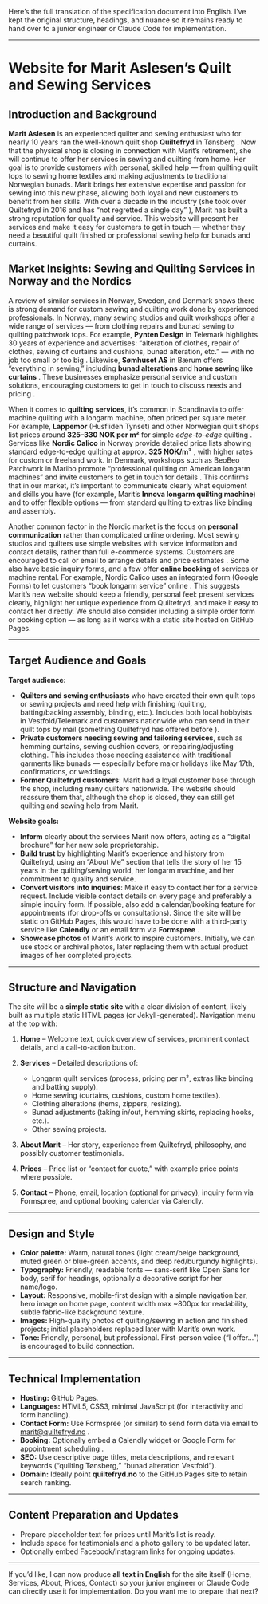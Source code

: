 Here’s the full translation of the specification document into English.
I’ve kept the original structure, headings, and nuance so it remains ready to hand over to a junior engineer or Claude Code for implementation.

---

# Website for Marit Aslesen’s Quilt and Sewing Services

## Introduction and Background

**Marit Aslesen** is an experienced quilter and sewing enthusiast who for nearly 10 years ran the well-known quilt shop **Quiltefryd** in Tønsberg . Now that the physical shop is closing in connection with Marit’s retirement, she will continue to offer her services in sewing and quilting from home. Her goal is to provide customers with personal, skilled help — from quilting quilt tops to sewing home textiles and making adjustments to traditional Norwegian bunads. Marit brings her extensive expertise and passion for sewing into this new phase, allowing both loyal and new customers to benefit from her skills.
With over a decade in the industry (she took over Quiltefryd in 2016 and has “not regretted a single day” ), Marit has built a strong reputation for quality and service. This website will present her services and make it easy for customers to get in touch — whether they need a beautiful quilt finished or professional sewing help for bunads and curtains.

## Market Insights: Sewing and Quilting Services in Norway and the Nordics

A review of similar services in Norway, Sweden, and Denmark shows there is strong demand for custom sewing and quilting work done by experienced professionals. In Norway, many sewing studios and quilt workshops offer a wide range of services — from clothing repairs and bunad sewing to quilting patchwork tops.
For example, **Pynten Design** in Telemark highlights 30 years of experience and advertises: “alteration of clothes, repair of clothes, sewing of curtains and cushions, bunad alteration, etc.” — with no job too small or too big . Likewise, **Sømhuset AS** in Bærum offers “everything in sewing,” including **bunad alterations** and **home sewing like curtains**  . These businesses emphasize personal service and custom solutions, encouraging customers to get in touch to discuss needs and pricing .

When it comes to **quilting services**, it’s common in Scandinavia to offer machine quilting with a longarm machine, often priced per square meter. For example, **Lappemor** (Husfliden Tynset) and other Norwegian quilt shops list prices around **325–330 NOK per m²** for simple *edge-to-edge* quilting  . Services like **Nordic Calico** in Norway provide detailed price lists showing standard edge-to-edge quilting at approx. **325 NOK/m²** , with higher rates for custom or freehand work. In Denmark, workshops such as BeoBeo Patchwork in Maribo promote “professional quilting on American longarm machines” and invite customers to get in touch for details .
This confirms that in our market, it’s important to communicate clearly what equipment and skills you have (for example, Marit’s **Innova longarm quilting machine**) and to offer flexible options — from standard quilting to extras like binding and assembly.

Another common factor in the Nordic market is the focus on **personal communication** rather than complicated online ordering. Most sewing studios and quilters use simple websites with service information and contact details, rather than full e-commerce systems. Customers are encouraged to call or email to arrange details and price estimates . Some also have basic inquiry forms, and a few offer **online booking** of services or machine rental. For example, Nordic Calico uses an integrated form (Google Forms) to let customers “book longarm service” online .
This suggests Marit’s new website should keep a friendly, personal feel: present services clearly, highlight her unique experience from Quiltefryd, and make it easy to contact her directly. We should also consider including a simple order form or booking option — as long as it works with a static site hosted on GitHub Pages.

---

## Target Audience and Goals

**Target audience:**

* **Quilters and sewing enthusiasts** who have created their own quilt tops or sewing projects and need help with finishing (quilting, batting/backing assembly, binding, etc.). Includes both local hobbyists in Vestfold/Telemark and customers nationwide who can send in their quilt tops by mail (something Quiltefryd has offered before ).
* **Private customers needing sewing and tailoring services**, such as hemming curtains, sewing cushion covers, or repairing/adjusting clothing. This includes those needing assistance with traditional garments like bunads — especially before major holidays like May 17th, confirmations, or weddings.
* **Former Quiltefryd customers**: Marit had a loyal customer base through the shop, including many quilters nationwide. The website should reassure them that, although the shop is closed, they can still get quilting and sewing help from Marit.

**Website goals:**

* **Inform** clearly about the services Marit now offers, acting as a “digital brochure” for her new sole proprietorship.
* **Build trust** by highlighting Marit’s experience and history from Quiltefryd, using an “About Me” section that tells the story of her 15 years in the quilting/sewing world, her longarm machine, and her commitment to quality and service.
* **Convert visitors into inquiries**: Make it easy to contact her for a service request. Include visible contact details on every page and preferably a simple inquiry form.
  If possible, also add a calendar/booking feature for appointments (for drop-offs or consultations). Since the site will be static on GitHub Pages, this would have to be done with a third-party service like **Calendly** or an email form via **Formspree**  .
* **Showcase photos** of Marit’s work to inspire customers. Initially, we can use stock or archival photos, later replacing them with actual product images of her completed projects.

---

## Structure and Navigation

The site will be a **simple static site** with a clear division of content, likely built as multiple static HTML pages (or Jekyll-generated). Navigation menu at the top with:

1. **Home** – Welcome text, quick overview of services, prominent contact details, and a call-to-action button.
2. **Services** – Detailed descriptions of:

    * Longarm quilt services (process, pricing per m², extras like binding and batting supply).
    * Home sewing (curtains, cushions, custom home textiles).
    * Clothing alterations (hems, zippers, resizing).
    * Bunad adjustments (taking in/out, hemming skirts, replacing hooks, etc.).
    * Other sewing projects.
3. **About Marit** – Her story, experience from Quiltefryd, philosophy, and possibly customer testimonials.
4. **Prices** – Price list or “contact for quote,” with example price points where possible.
5. **Contact** – Phone, email, location (optional for privacy), inquiry form via Formspree, and optional booking calendar via Calendly.

---

## Design and Style

* **Color palette:** Warm, natural tones (light cream/beige background, muted green or blue-green accents, and deep red/burgundy highlights).
* **Typography:** Friendly, readable fonts — sans-serif like Open Sans for body, serif for headings, optionally a decorative script for her name/logo.
* **Layout:** Responsive, mobile-first design with a simple navigation bar, hero image on home page, content width max \~800px for readability, subtle fabric-like background texture.
* **Images:** High-quality photos of quilting/sewing in action and finished projects; initial placeholders replaced later with Marit’s own work.
* **Tone:** Friendly, personal, but professional. First-person voice (“I offer…”) is encouraged to build connection.

---

## Technical Implementation

* **Hosting:** GitHub Pages.
* **Languages:** HTML5, CSS3, minimal JavaScript (for interactivity and form handling).
* **Contact Form:** Use Formspree (or similar) to send form data via email to [marit@quiltefryd.no](mailto:marit@quiltefryd.no) .
* **Booking:** Optionally embed a Calendly widget or Google Form for appointment scheduling .
* **SEO:** Use descriptive page titles, meta descriptions, and relevant keywords (“quilting Tønsberg,” “bunad alteration Vestfold”).
* **Domain:** Ideally point **quiltefryd.no** to the GitHub Pages site to retain search ranking.

---

## Content Preparation and Updates

* Prepare placeholder text for prices until Marit’s list is ready.
* Include space for testimonials and a photo gallery to be updated later.
* Optionally embed Facebook/Instagram links for ongoing updates.

---

If you’d like, I can now produce **all text in English** for the site itself (Home, Services, About, Prices, Contact) so your junior engineer or Claude Code can directly use it for implementation.
Do you want me to prepare that next?
